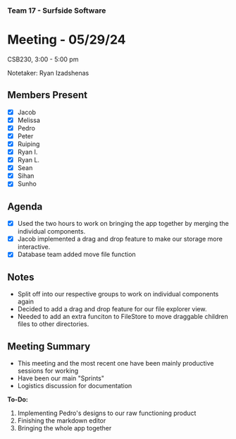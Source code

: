 ### Team 17 - Surfside Software
# Meeting - 05/29/24   
CSB230, 3:00 - 5:00 pm

Notetaker: Ryan Izadshenas

## Members Present
- [x] Jacob
- [x] Melissa
- [x] Pedro
- [x] Peter
- [x] Ruiping
- [x] Ryan I.
- [x] Ryan L.
- [x] Sean
- [x] Sihan
- [x] Sunho

## Agenda
- [x] Used the two hours to work on bringing the app together by merging the individual components.
- [x] Jacob implemented a drag and drop feature to make our storage more interactive.
- [x] Database team added move file function  

## Notes
- Split off into our respective groups to work on individual components again
- Decided to add a drag and drop feature for our file explorer view. 
- Needed to add an extra funciton to FileStore to move draggable children files to other directories.

## Meeting Summary
- This meeting and the most recent one have been mainly productive sessions for working 
- Have been our main "Sprints" 
- Logistics discussion for documentation


**To-Do:**
1. Implementing Pedro's designs to our raw functioning product
2. Finishing the markdown editor
3. Bringing the whole app together